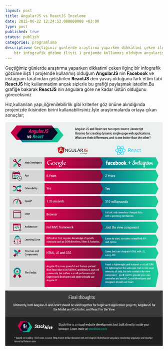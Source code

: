 ```yaml
---
layout: post
title: AngularJS vs ReactJS İnceleme
date: 2015-06-22 12:24:53.000000000 +03:00
type: post
published: true
status: publish
categories: programlama
description: Geçtiğimiz günlerde araştırma yaparken dikkatimi çeken ilginç
    bir infografik gözüme ilişti 1 projemde kullanmış olduğum angularjs nin facebook
---
```

Geçtiğimiz günlerde araştırma yaparken dikkatimi çeken ilginç bir infografik gözüme ilişti 1 projemde kullanmış olduğum **AngularJS** nin **Facebook** ve instagram tarafından geliştirilen **ReactJS** den yavaş olduğunu fark ettim tabi **ReactJS** hiç kullanmadım ancak sizlerle bu grafiği paylaşmak istedim.Bu grafiğe bakarak **ReactJS** nin angulara göre ne kadar üstün olduğunu göreceksiniz

Hız,kullanılan yapı,öğrenilebilirlik gibi kriterler göz önüne alındığında projenizde ikisinden birini kullanabilirsiniz.İşte araştırmalarda ortaya çıkan sonuçlar;

![angularjsvereactjsgrafikgorsel1](/assets/angularjsvereactjsgrafikgorsel1.jpg)
